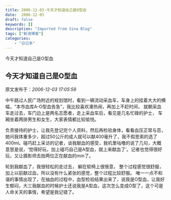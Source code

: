 ```yaml
---
title: 2006-12-03-今天才知道自己是O型血
date:  2006-12-03
draft: false
keywords: []
description: "Imported from Sina Blog"
tags: ["新浪博客"]
categories: 
    - "日记本"
---
```

今天才知道自己是O型血
## 今天才知道自己是O型血

 原文发布于：*2006-12-03 17:05:59*

  
中午路过人民广场附近的规划馆时，看到一辆流动采血车，车身上的挂着大大的横幅，“本市血库A-O型血告急”，我比较喜欢凑热闹，再加上不赶时间， 
就朝采血车走过去，车门边上是两名志愿者，走上采血车后，看见是几名忙碌的护士， 车厢坐着两排男生和女生，大家表情都比较愉悦。

  
负责接待的护士，让我先登记完个人资料，然后再检验身体，看看血压正常与否，她问我体重多少，超过50公斤的成人就可以献400毫升了，我不假思索的选了400ml。碰巧赶上采访的记者，谈我献血的感受，我叽里咕噜的说了几句，大概意思是说，‘觉得好玩，加上碰巧自己是A型血，就上来献血了’。记者也觉得很好玩，又让摄影师去拍两位正在献血的mm了。

   轮到我献血了，我很轻松的走过去，  躺在软椅上很惬意，
整个过程感觉很舒服，加上以前献过血，所以没有什么紧张的感觉，整个过程比较舒服。 唯一一点不和谐的事情出现了，在抽血的过程中，血型检验结果出来了，说我是O型血，让我好生郁闷，大三我献血的时候护士还说我是A型血，这次怎么变成O型了，这个可是人命关天的事情，希望是我记错了。

   


